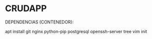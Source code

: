 # CRUDAPP

DEPENDENCIAS (CONTENEDOR):

apt install git nginx python-pip postgresql openssh-server tree vim init 
